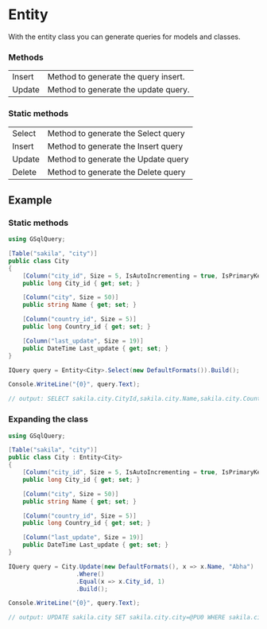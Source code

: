# Entity

With the entity class you can generate queries for models and classes.

### Methods

|         |                                         |
|---------|-----------------------------------------|
| Insert  | Method to generate the query insert.     |
| Update  | Method to generate the update query.    |

### Static methods

|         |                                         |
|---------|-----------------------------------------|
| Select  | Method to generate the Select query  |
| Insert  | Method to generate the Insert query  |
| Update  | Method to generate the Update query  |
| Delete  | Method to generate the Delete query  |


## Example

### Static methods

```csharp
using GSqlQuery;

[Table("sakila", "city")]
public class City
{
    [Column("city_id", Size = 5, IsAutoIncrementing = true, IsPrimaryKey = true)]
    public long City_id { get; set; }

    [Column("city", Size = 50)]
    public string Name { get; set; }

    [Column("country_id", Size = 5)]
    public long Country_id { get; set; }

    [Column("last_update", Size = 19)]
    public DateTime Last_update { get; set; }
}

IQuery query = Entity<City>.Select(new DefaultFormats()).Build();

Console.WriteLine("{0}", query.Text);

// output: SELECT sakila.city.CityId,sakila.city.Name,sakila.city.CountryId,sakila.city.LastUpdate FROM sakila.city;
```

### Expanding the class

```csharp
using GSqlQuery;

[Table("sakila", "city")]
public class City : Entity<City>
{
    [Column("city_id", Size = 5, IsAutoIncrementing = true, IsPrimaryKey = true)]
    public long City_id { get; set; }

    [Column("city", Size = 50)]
    public string Name { get; set; }

    [Column("country_id", Size = 5)]
    public long Country_id { get; set; }

    [Column("last_update", Size = 19)]
    public DateTime Last_update { get; set; }
}

IQuery query = City.Update(new DefaultFormats(), x => x.Name, "Abha")
                   .Where()
                   .Equal(x => x.City_id, 1)
                   .Build();

Console.WriteLine("{0}", query.Text);

// output: UPDATE sakila.city SET sakila.city.city=@PU0 WHERE sakila.city.city_id = @PE4;
```